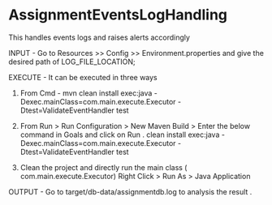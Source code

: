 # AssignmentEventsLogHandling
This handles events logs and raises alerts accordingly

INPUT - Go to Resources >> Config >> Environment.properties and give the desired path of LOG_FILE_LOCATION;

EXECUTE - It can be executed in three ways 
1) From Cmd - 
mvn clean install exec:java -Dexec.mainClass=com.main.execute.Executor -Dtest=ValidateEventHandler test

2) From Run > Run Configuration > New Maven Build > Enter the below command in Goals and click on Run .
 clean install exec:java -Dexec.mainClass=com.main.execute.Executor -Dtest=ValidateEventHandler test
 
3) Clean the project and directly run the main class ( com.main.execute.Executor) Right Click > Run As > Java Application

OUTPUT - Go to target/db-data/assignmentdb.log  to analysis the result .
